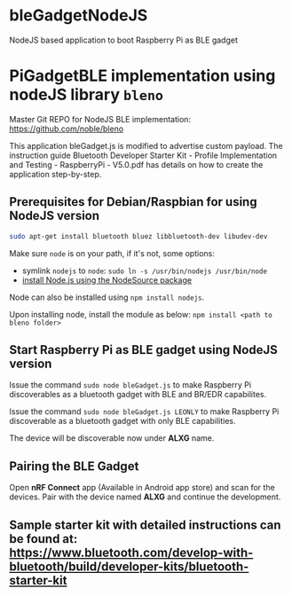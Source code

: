 # bleGadgetNodeJS
NodeJS based application to boot Raspberry Pi as BLE gadget

# PiGadgetBLE implementation using nodeJS library ```bleno```
 
Master Git REPO for NodeJS BLE implementation: https://github.com/noble/bleno

This application bleGadget.js is modified to advertise custom payload. The instruction guide Bluetooth Developer Starter Kit - Profile Implementation and Testing -  RaspberryPi - V5.0.pdf has details on how to create the application step-by-step.
 
## Prerequisites for Debian/Raspbian for using NodeJS version
 
```sh
sudo apt-get install bluetooth bluez libbluetooth-dev libudev-dev
```
 
Make sure ```node``` is on your path, if it's not, some options:
 * symlink ```nodejs``` to ```node```: ```sudo ln -s /usr/bin/nodejs /usr/bin/node```
 * [install Node.js using the NodeSource package](https://nodejs.org/en/download/package-manager/#debian-and-ubuntu-based-linux-distributions)
 
Node can also be installed using ```npm install nodejs```.
 
Upon installing node, install the module as below:
```npm install <path to bleno folder>```
 
## Start Raspberry Pi as BLE gadget using NodeJS version
 
Issue the command ```sudo node bleGadget.js``` to make Raspberry Pi
discoverables as a bluetooth gadget with BLE and BR/EDR capabilites.
 
Issue the command ```sudo node bleGadget.js LEONLY``` to make Raspberry Pi
discoverable as a bluetooth gadget with only BLE capabilities. 
 
The device will be discoverable now under **ALXG** name.
  
## Pairing the BLE Gadget 
 
Open **nRF Connect** app (Available in Android app store) and scan for the
devices. Pair with the device named **ALXG** and continue the development.

## Sample starter kit with detailed instructions can be found at: https://www.bluetooth.com/develop-with-bluetooth/build/developer-kits/bluetooth-starter-kit
